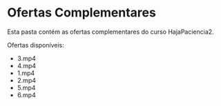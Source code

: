 # Ofertas Complementares

Esta pasta contém as ofertas complementares do curso HajaPaciencia2.

Ofertas disponíveis:
- 3.mp4
- 4.mp4
- 1.mp4
- 2.mp4
- 5.mp4
- 6.mp4